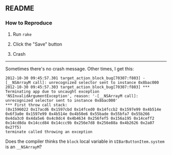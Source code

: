 ## README

### How to Reproduce

1. Run `rake`

2. Click the "Save" button

3. Crash

---

Sometimes there's no crash message.  Other times, I get this:

```
2012-10-30 09:45:57.301 target_action_block_bug[70307:f803] -[__NSArrayM call]: unrecognized selector sent to instance 0x8bac000
2012-10-30 09:45:57.303 target_action_block_bug[70307:f803] *** Terminating app due to uncaught exception 'NSInvalidArgumentException', reason: '-[__NSArrayM call]: unrecognized selector sent to instance 0x8bac000'
*** First throw call stack:
(0x1596022 0x17acd6 0x1597cbd 0x14fced0 0x14fccb2 0x1597e99 0x4b514e 0x6f3a0e 0x1597e99 0x4b514e 0x4b50e6 0x55bade 0x55bfa7 0x55b266 0x4da3c0 0x4da5e6 0x4c0dc4 0x4b4634 0x256fef5 0x156a195 0x14ceff2 0x14cd8da 0x14ccd84 0x14ccc9b 0x256e7d8 0x256e88a 0x4b2626 0x2a07 0x27f5)
terminate called throwing an exception
```

Does the compiler thinks the `block` local variable in `UIBarButtonItem.system` is an `__NSArrayM`?
